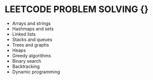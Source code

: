 # LEETCODE PROBLEM SOLVING {}

* Arrays and strings
* Hashmaps and sets
* Linked lists
* Stacks and queues
* Trees and graphs
* Heaps
* Greedy algorithms
* Binary search
* Backtracking
* Dynamic programming